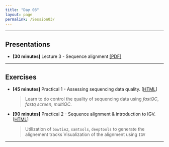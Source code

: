 ```yaml
---
title: "Day 03"
layout: page
permalink: /Session03/
---
```


---
## Presentations

- **\[30 minutes\]** Lecture 3 - Sequence alignment
[[PDF]](03_Sequence_Alignment.pdf)

---
## Exercises

-  **\[45 minutes\]** Practical 1 - Assessing sequencing data quality.
    [[HTML](../Session02/QC)]

    > Learn to do control the quality of sequencing data using *fastQC*, 
    *fastq screen*, *multiQC*.

- **\[90 minutes\]** Practical 2 - Sequence alignment & introduction to IGV.
    [[HTML](SequenceAlignment)]

    > Utilization of `bowtie2`, `samtools`, `deeptools` to generate the alignement tracks
    > Visualization of the alignment using `IGV`

--- 
 